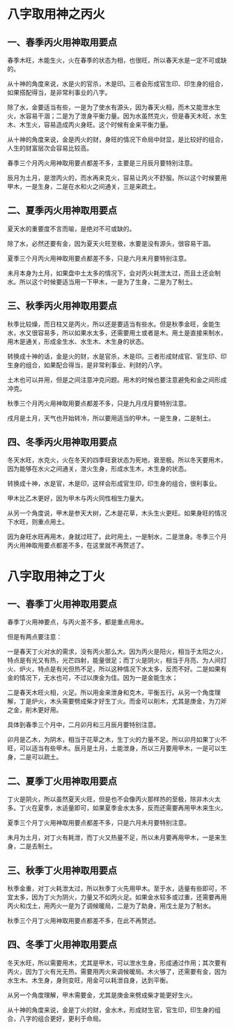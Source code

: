 # 八字取用神之丙火

## 一、春季丙火用神取用要点

春季木旺，木能生火，火在春季的状态为相，也很旺，所以春天水是一定不可或缺的。

从十神的角度来说，水是火的官杀，木是印。三者会形成官生印、印生身的组合，如果搭配得当，是非常利事业的八字。

除了水，金要适当有些，一是为了使水有源头，因为春天火相，而木又能泄水生火，水容易干涸；二是为了泄身平衡力量。因为水虽然克火，但是春天木旺，水生木、木生火，容易造成丙火身旺。这个时候有金来平衡力量。

从十神的角度来说，金是丙火的财，身旺的情况下命局中财显，是比较好的组合，人生的财富层次会容易比较高。

春季三个月丙火用神取用要点都差不多，主要是三月辰月要特别注意。

辰月为土月，是泄丙火的，而水再来克火，容易让丙火不舒服。所以这个时候要用甲木，一是生身，二是在水和火之间通关，三是来疏土。

## 二、夏季丙火用神取用要点

夏天水的重要度不言而喻，是绝对不可或缺的。

除了水，必然还要有金，因为夏天火旺至极，水要是没有源头，很容易干涸。

夏季三个月丙火用神取用要点都差不多，只是六月未月要特别注意。

未月本身为土月，如果盘中土太多的情况下，会对丙火耗泄太过，而且土还会制水。所以这个时候要适当用一下甲木，一是为了生身，二是为了制土。

## 三、秋季丙火用神取用要点

秋季比较燥，而日柱又是丙火，所以还是要适当有些水。但是秋季金旺，金能生水，水又很容易多，所以如果水太多，还需要用土或者是木。用土是直接来制水，用木是通关，形成金生水、水生木、木生身的状态。

转换成十神的话，金是火的财，水是官杀，木是印。三者形成财成官、官生印、印生身的组合，如果配合得当，是非常利事业、利财的八字。

土木也可以并用，但是之间注意冲克问题。用木的时候也要注意避免和金之间形成冲克。

秋季三个月丙火用神取用要点都差不多，只是九月戌月要特别注意。

戌月是土月，天气也开始转冷，所以要用适当的甲木。一是生身，二是制土。

## 四、冬季丙火用神取用要点

冬天水旺，水克火，火在冬天的四季旺衰状态为死地，衰至极。所以冬天要用木，因为能够在水火之间通关，泄火生身，形成水生木，木生身的状态。

转换成十神，水是官，木是印，这样会形成官生印，印生身的组合，很利事业。

甲木比乙木更好，因为甲木与丙火同性相生力量大。

从另一个角度说，甲木是参天大树，乙木是花草，木头生火更旺。如果身旺的情况下水旺，则重点用土。

因为身旺水旺再用木，身就过旺了。此时用土，一是制水，二是泄身。冬季三个月丙火用神取用要点都差不多，在这里就不再赘述了。

# 八字取用神之丁火

## 一、春季丁火用神取用要点

春季丁火用神要点，与丙火差不多，都是重点用水。

但是有两点要注意：

一是春天丁火对水的需求，没有丙火那么大。因为丙火是阳火，相当于太阳之火，特点是有光又有热，光芒四射，能量很足；而丁火是阴火，相当于月亮、为人间灯火、炉火，特点是有光但热不足，所以这种情况下水太多，反而不好。二是如果有金的情况下，无水也可，不过以庚金为佳。因为一是金能生水；

二是春天木旺火相，火足。所以用金来泄身和克木，平衡五行。从另一个角度理解，丁是炉火，木头需要劈成柴才好生丁火。而金可以削木，尤其是庚金，为刀斧之金，削木更好用。

具体到春季三个月中，二月卯月和三月辰月要特别注意。

卯月是乙木，为阴木，相当于花草之木，生丁火的力量不足。所以卯月如果丁火不旺，可以适当有些甲木。辰月是土月，土能泄身，所以三月要用甲木，一是可以生身，二是可以疏土。

## 二、夏季丁火用神取用要点

丁火是阴火，所以虽然夏天火旺，但是也不会像丙火那样热的至极，除非木火太多。丁火在夏季，水适量即可，如果夏季金水太多，反而还需要再用甲木来生火。

夏季三个月丁火用神取用要点都差不多，只是六月未月要特别注意。

未月为土月，对丁火有耗泄，而丁火又热量不足，所以未月要再用甲木，一是来生身，二是去制土。

## 三、秋季丁火用神取用要点

秋季金重，对丁火耗泄太过，所以秋季丁火先用甲木。至于水，适量有些即可，不宜太多，因为丁火为阴火，力量又不如丙火足。如果金水较多或过重，还需要再用丙火和戊土，用丙火一是为了调候暖局，二是为了助身，用戊土是为了制水。

秋季三个月丁火用神取用要点都差不多，在此不再赘述。

## 四、冬季丁火用神取用要点

冬天水旺，所以需要用木，尤其是甲木，可以泄水生身，形成通过作用；其次要有丙火，因为丁火有光无热，需要用丙火来调候暖局。木火够了，还需要有金，因为水生木、木生身，身则变旺，用金可以耗泄自身，达到平衡。

从另一个角度理解，甲木需要金，尤其是庚金来劈成柴才能更好生火。

从十神的角度来说，金是丁火的财，金水木，形成财生官，官生印，印生身的组合，八字的组合更好，更利于命局。